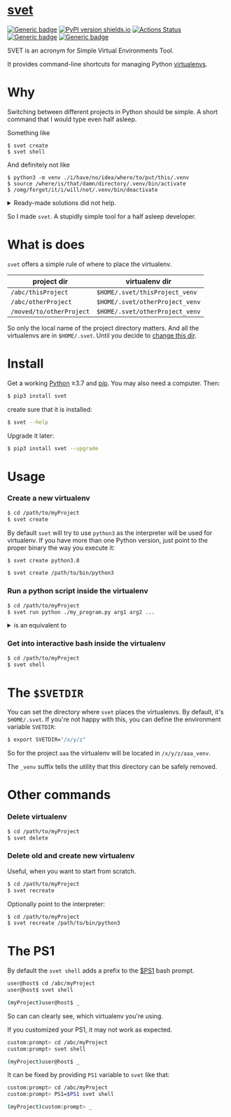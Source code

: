 # [svet](https://github.com/rtmigo/svet#readme)
[![Generic badge](https://img.shields.io/badge/ready_for_use-no-red.svg)](#)
[![PyPI version shields.io](https://img.shields.io/pypi/v/svet.svg)](https://pypi.python.org/pypi/svet/)
[![Actions Status](https://github.com/rtmigo/svet/workflows/CI/badge.svg?branch=master)](https://github.com/rtmigo/svet/actions)
[![Generic badge](https://img.shields.io/badge/CI_OS-MacOS,_Ubuntu-blue.svg)](#)
[![Generic badge](https://img.shields.io/badge/CI_Python-3.7--3.9-blue.svg)](#)

SVET is an acronym for Simple Virtual Environments Tool.

It provides command-line shortcuts for managing Python [virtualenvs](https://docs.python.org/3/library/venv.html).

# Why

Switching between different projects in Python should be simple. A short command 
that I would type even half asleep.

Something like
```base
$ svet create 
$ svet shell
```

And definitely not like
```base
$ python3 -m venv ./i/have/no/idea/where/to/put/this/.venv
$ source /where/is/that/damn/directory/.venv/bin/activate
$ /omg/forget/it/i/will/not/.venv/bin/deactivate
```


<details>
  <summary>Ready-made solutions did not help.</summary><br/>


I tried [pipenv](https://pipenv.pypa.io/). It kind of solved the problem, but also brought new 
challenges that dwarfed the old ones. I did not sign up to this. I just wanted to manage virtualenvs.

I also tried [virtualenvwrapper](https://virtualenvwrapper.readthedocs.io/en/latest/). 
A package whose name is easier to copy-paste than to type. I hoped it was only a name. Alas, this is the philosophy of the whole package.

</details>

So I made `svet`. A stupidly simple tool for a half asleep developer.

# What is does

`svet` offers a simple rule of where to place the virtualenv.

|project dir|virtualenv dir|
|-----|----|
|`/abc/thisProject`|`$HOME/.svet/thisProject_venv`|
|`/abc/otherProject`|`$HOME/.svet/otherProject_venv`|
|`/moved/to/otherProject`|`$HOME/.svet/otherProject_venv`|

So only the local name of the project directory matters. And all the virtualenvs 
are in `$HOME/.svet`. Until you decide to [change this dir](#vepdir).

# Install

Get a working [Python](https://www.python.org/) ≥3.7 and [pip](https://pip.pypa.io/en/stable/installing/). You may also need a computer. Then:

```bash
$ pip3 install svet
```

create sure that it is installed:

```bash
$ svet --help
```

Upgrade it later:
```bash
$ pip3 install svet --upgrade
```


# Usage

### Create a new virtualenv

```bash
$ cd /path/to/myProject
$ svet create 
```

By default `svet` will try to use `python3` as the interpreter will be used for virtualenv. If you have 
more than one Python version, just point to the proper binary the way you execute it:

```bash
$ svet create python3.8
```
```bash
$ svet create /path/to/bin/python3
```

### Run a python script inside the virtualenv 
```bash 		
$ cd /path/to/myProject
$ svet run python ./my_program.py arg1 arg2 ...
```

<details>
  <summary>is an equivalent to</summary><br/>

```bash 		
$ cd /path/to/myProject
$ source /path/to/the/venv/bin/activate
$ python ./my_program.py arg1 arg2 ...
$ /path/to/the/venv/bin/deactivate
```
</details>

### Get into interactive bash inside the virtualenv 
```bash	
$ cd /path/to/myProject
$ svet shell
```

# The `$SVETDIR`

You can set the directory where `svet` places the virtualenvs. By default, it's `$HOME/.svet`. If you're not happy with this, you can define the environment variable `SVETDIR`:
```bash
$ export SVETDIR="/x/y/z"
```
So for the project `aaa` the virtualenv will be located in `/x/y/z/aaa_venv`.

The `_venv` suffix tells the utility that this directory can be safely removed.

# Other commands

### Delete virtualenv

```bash
$ cd /path/to/myProject
$ svet delete 
```

### Delete old and create new virtualenv

Useful, when you want to start from scratch.
```bash
$ cd /path/to/myProject
$ svet recreate 
```
Optionally point to the interpreter:
```bash
$ cd /path/to/myProject
$ svet recreate /path/to/bin/python3
```

# The PS1

By default the `svet shell` adds a prefix to the [$PS1](https://wiki.archlinux.org/index.php/Bash/Prompt_customization) 
bash prompt.
```bash
user@host$ cd /abc/myProject
user@host$ svet shell

(myProject)user@host$ _
```
So can can clearly see, which virtualenv you're using.

If you customized your PS1, it may not work as expected.  

```bash
custom:prompt> cd /abc/myProject
custom:prompt> svet shell

(myProject)user@host$ _
```

It can be fixed by providing `PS1` variable to `svet` like that: 

```bash
custom:prompt> cd /abc/myProject
custom:prompt> PS1=$PS1 svet shell

(myProject)custom:prompt> _
```